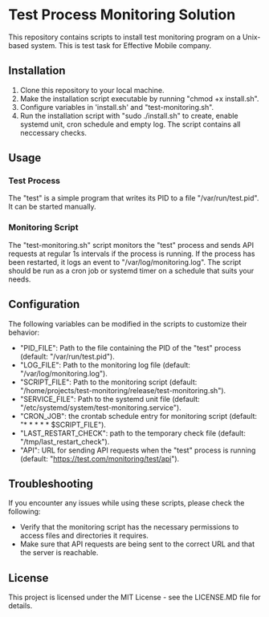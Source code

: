 # Test Process Monitoring Solution

This repository contains scripts to install test monitoring program on a Unix-based system. This is test task for Effective Mobile company.

## Installation

1. Clone this repository to your local machine.
2. Make the installation script executable by running "chmod +x install.sh".
3. Configure variables in 'install.sh' and "test-monitoring.sh".
4. Run the installation script with "sudo ./install.sh" to create, enable systemd unit, cron schedule and empty log. The script contains all neccessary checks.

## Usage

### Test Process

The "test" is a simple program that writes its PID to a file "/var/run/test.pid". It can be started manually.

### Monitoring Script

The "test-monitoring.sh" script monitors the "test" process and sends API requests at regular 1s intervals if the process is running. If the process has been restarted, it logs an event to "/var/log/monitoring.log". The script should be run as a cron job or systemd timer on a schedule that suits your needs.

## Configuration

The following variables can be modified in the scripts to customize their behavior:

- "PID_FILE": Path to the file containing the PID of the "test" process (default: "/var/run/test.pid").
- "LOG_FILE": Path to the monitoring log file (default: "/var/log/monitoring.log").
- "SCRIPT_FILE": Path to the monitoring script (default: "/home/projects/test-monitoring/release/test-monitoring.sh").
- "SERVICE_FILE": Path to the systemd unit file (default: "/etc/systemd/system/test-monitoring.service").
- "CRON_JOB": the crontab schedule entry for monitoring script (default: "* * * * * $SCRIPT_FILE").
- "LAST_RESTART_CHECK": path to the temporary check file (default: "/tmp/last_restart_check").
- "API": URL for sending API requests when the "test" process is running (default: "https://test.com/monitoring/test/api").

## Troubleshooting

If you encounter any issues while using these scripts, please check the following:

- Verify that the monitoring script has the necessary permissions to access files and directories it requires.
- Make sure that API requests are being sent to the correct URL and that the server is reachable.

## License

This project is licensed under the MIT License - see the LICENSE.MD file for details.
